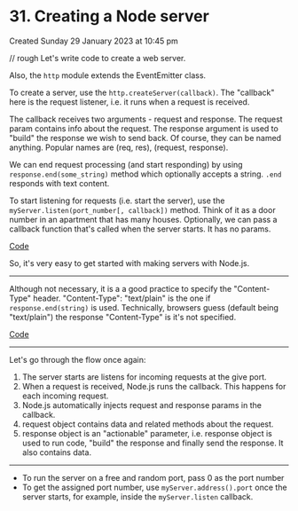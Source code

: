 # 31. Creating a Node server
Created Sunday 29 January 2023 at 10:45 pm

// rough
Let's write code to create a web server.

Also, the `http` module extends the EventEmitter class.

To create a server, use the `http.createServer(callback)`. The "callback" here is the request listener, i.e. it runs when a request is received.

The callback receives two arguments -  request and response. The request param contains info about the request. The response argument is used to "build" the response we wish to send back. Of course, they can be named anything. Popular names are (req, res), (request, response).

We can end request processing (and start responding) by using `response.end(some_string)` method which optionally accepts a string. `.end` responds with text content.

To start listening for requests (i.e. start the server), use the `myServer.listen(port_number[, callback])` method. Think of it as a door number in an apartment that has many houses. Optionally, we can pass a callback function that's called when the server starts. It has no params.

[Code](https://github.com/exemplar-codes/codevolution-nodejs/commit/089f7f8b64123ed80746eefc487a9af2c563ae64)

So, it's very easy to get started with making servers with Node.js.

---
Although not necessary, it is a a good practice to specify the "Content-Type" header. "Content-Type": "text/plain" is the one if `response.end(string)` is used. Technically, browsers guess (default being "text/plain") the response "Content-Type" is it's not specified.

[Code](https://github.com/exemplar-codes/codevolution-nodejs/commit/12f6d1c5c25c03695994fc6c8472a88d4c660221)

---
Let's go through the flow once again:
1. The server starts are listens for incoming requests at the give port.
2. When a request is received, Node.js runs the callback. This happens for each incoming request.
3. Node.js automatically injects request and response params in the callback.
4. request object contains data and related methods about the request.
5. response object is an "actionable" parameter, i.e. response object is used to run code, "build" the response and finally send the response. It also contains data.

---
- To run the server on a free and random port, pass 0 as the port number
- To get the assigned port number, use `myServer.address().port` once the server starts, for example, inside the `myServer.listen` callback.